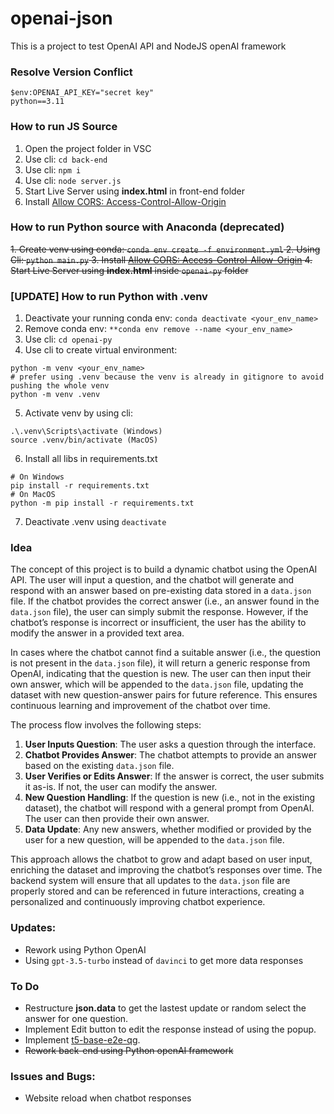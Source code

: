 
# openai-json

This is a project to test OpenAI API and NodeJS openAI framework

### Resolve Version Conflict

```
$env:OPENAI_API_KEY="secret key"
python==3.11
```

### How to run JS Source

1. Open the project folder in VSC
2. Use cli: 
```cd back-end```
3. Use cli: 
```npm i```
4. Use cli: 
```node server.js```
5. Start Live Server using **index.html** in front-end folder
6. Install [Allow CORS: Access-Control-Allow-Origin](https://chromewebstore.google.com/detail/allow-cors-access-control/lhobafahddgcelffkeicbaginigeejlf)

### How to run Python source with Anaconda (deprecated)
~~1. Create venv using conda: 
```conda env create -f environment.yml```
2. Using Cli: 
```python main.py```
3. Install [Allow CORS: Access-Control-Allow-Origin](https://chromewebstore.google.com/detail/allow-cors-access-control/lhobafahddgcelffkeicbaginigeejlf)
4. Start Live Server using **index.html** inside `openai-py` folder~~

### [UPDATE] How to run Python with .venv
1. Deactivate your running conda env: 
```conda deactivate <your_env_name>```
2. Remove conda env: 
```**conda env remove --name <your_env_name>```
3. Use cli: 
```cd openai-py```
4. Use cli to create virtual environment:
```
python -m venv <your_env_name>
# prefer using .venv because the venv is already in gitignore to avoid pushing the whole venv
python -m venv .venv
```
5. Activate venv by using cli:
```
.\.venv\Scripts\activate (Windows)
source .venv/bin/activate (MacOS)
```
6. Install all libs in requirements.txt
```
# On Windows
pip install -r requirements.txt
# On MacOS
python -m pip install -r requirements.txt
```
7. Deactivate .venv using `deactivate`

### Idea

The concept of this project is to build a dynamic chatbot using the OpenAI API. The user will input a question, and the chatbot will generate and respond with an answer based on pre-existing data stored in a `data.json` file. If the chatbot provides the correct answer (i.e., an answer found in the `data.json` file), the user can simply submit the response. However, if the chatbot’s response is incorrect or insufficient, the user has the ability to modify the answer in a provided text area.

In cases where the chatbot cannot find a suitable answer (i.e., the question is not present in the `data.json` file), it will return a generic response from OpenAI, indicating that the question is new. The user can then input their own answer, which will be appended to the `data.json` file, updating the dataset with new question-answer pairs for future reference. This ensures continuous learning and improvement of the chatbot over time.

The process flow involves the following steps:

1.  **User Inputs Question**: The user asks a question through the interface.
2.  **Chatbot Provides Answer**: The chatbot attempts to provide an answer based on the existing `data.json` file.
3.  **User Verifies or Edits Answer**: If the answer is correct, the user submits it as-is. If not, the user can modify the answer.
4.  **New Question Handling**: If the question is new (i.e., not in the existing dataset), the chatbot will respond with a general prompt from OpenAI. The user can then provide their own answer.
5.  **Data Update**: Any new answers, whether modified or provided by the user for a new question, will be appended to the `data.json` file.

This approach allows the chatbot to grow and adapt based on user input, enriching the dataset and improving the chatbot’s responses over time. The backend system will ensure that all updates to the `data.json` file are properly stored and can be referenced in future interactions, creating a personalized and continuously improving chatbot experience.

### Updates:
- Rework using Python OpenAI
- Using `gpt-3.5-turbo` instead of `davinci` to get more data responses

### To Do
- Restructure **json.data** to get the lastest update or random select the answer for one question.
- Implement Edit button to edit the response instead of using the popup.
- Implement [t5-base-e2e-qg](https://huggingface.co/valhalla/t5-base-e2e-qg).
- ~~Rework back-end using Python openAI framework~~

### Issues and Bugs:
- Website reload when chatbot responses
